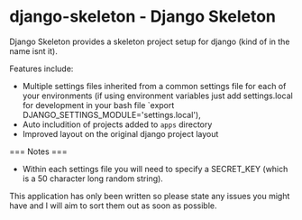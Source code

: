 django-skeleton - Django Skeleton
===============

Django Skeleton provides a skeleton project setup for django (kind of in the name isnt it).

Features include:
 - Multiple settings files inherited from a common settings file for each of your environments (if using environment variables just add settings.local for development in your bash file `export DJANGO_SETTINGS_MODULE='settings.local'), 
 - Auto includition of projects added to `apps` directory
 - Improved layout on the original django project layout

=== Notes ===
- Within each settings file you will need to specify a SECRET_KEY (which is a 50 character long random string).

This application has only been written so please state any issues you might have and I will aim to sort them out as soon as possible.
